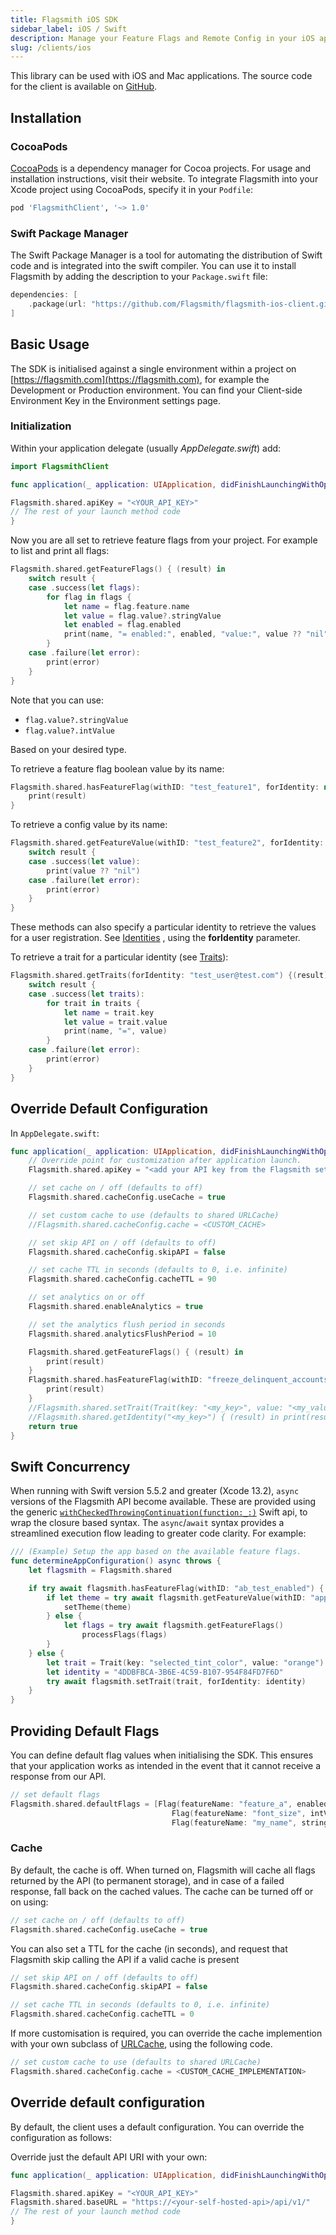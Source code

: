 ```yaml
---
title: Flagsmith iOS SDK
sidebar_label: iOS / Swift
description: Manage your Feature Flags and Remote Config in your iOS applications.
slug: /clients/ios
---
```


This library can be used with iOS and Mac applications. The source code for the client is available on
[GitHub](https://github.com/flagsmith/flagsmith-ios-client).

## Installation

### CocoaPods

[CocoaPods](https://cocoapods.org) is a dependency manager for Cocoa projects. For usage and installation instructions,
visit their website. To integrate Flagsmith into your Xcode project using CocoaPods, specify it in your `Podfile`:

```ruby
pod 'FlagsmithClient', '~> 1.0'
```

### Swift Package Manager

The Swift Package Manager is a tool for automating the distribution of Swift code and is integrated into the swift
compiler. You can use it to install Flagsmith by adding the description to your `Package.swift` file:

```swift
dependencies: [
    .package(url: "https://github.com/Flagsmith/flagsmith-ios-client.git", from: "1.1.1"),
]
```

## Basic Usage

The SDK is initialised against a single environment within a project on [https://flagsmith.com](https://flagsmith.com),
for example the Development or Production environment. You can find your Client-side Environment Key in the Environment
settings page.

### Initialization

Within your application delegate (usually _AppDelegate.swift_) add:

```swift
import FlagsmithClient
```

```swift
func application(_ application: UIApplication, didFinishLaunchingWithOptions launchOptions: [UIApplication.LaunchOptionsKey: Any]?) -> Bool {

Flagsmith.shared.apiKey = "<YOUR_API_KEY>"
// The rest of your launch method code
}
```

Now you are all set to retrieve feature flags from your project. For example to list and print all flags:

```swift
Flagsmith.shared.getFeatureFlags() { (result) in
    switch result {
    case .success(let flags):
        for flag in flags {
            let name = flag.feature.name
            let value = flag.value?.stringValue
            let enabled = flag.enabled
            print(name, "= enabled:", enabled, "value:", value ?? "nil")
        }
    case .failure(let error):
        print(error)
    }
}
```

Note that you can use:

- `flag.value?.stringValue`
- `flag.value?.intValue`

Based on your desired type.

To retrieve a feature flag boolean value by its name:

```swift
Flagsmith.shared.hasFeatureFlag(withID: "test_feature1", forIdentity: nil) { (result) in
    print(result)
}
```

To retrieve a config value by its name:

```swift
Flagsmith.shared.getFeatureValue(withID: "test_feature2", forIdentity: nil) { (result) in
    switch result {
    case .success(let value):
        print(value ?? "nil")
    case .failure(let error):
        print(error)
    }
}
```

These methods can also specify a particular identity to retrieve the values for a user registration. See
[Identities](/basic-features/managing-identities/) , using the **forIdentity** parameter.

To retrieve a trait for a particular identity (see [Traits](/basic-features/managing-identities#identity-traits)):

```swift
Flagsmith.shared.getTraits(forIdentity: "test_user@test.com") {(result) in
    switch result {
    case .success(let traits):
        for trait in traits {
            let name = trait.key
            let value = trait.value
            print(name, "=", value)
        }
    case .failure(let error):
        print(error)
    }
}
```

## Override Default Configuration

In `AppDelegate.swift`:

```swift
func application(_ application: UIApplication, didFinishLaunchingWithOptions launchOptions: [UIApplication.LaunchOptionsKey: Any]?) -> Bool {
    // Override point for customization after application launch.
    Flagsmith.shared.apiKey = "<add your API key from the Flagsmith settings page>"

    // set cache on / off (defaults to off)
    Flagsmith.shared.cacheConfig.useCache = true

    // set custom cache to use (defaults to shared URLCache)
    //Flagsmith.shared.cacheConfig.cache = <CUSTOM_CACHE>

    // set skip API on / off (defaults to off)
    Flagsmith.shared.cacheConfig.skipAPI = false

    // set cache TTL in seconds (defaults to 0, i.e. infinite)
    Flagsmith.shared.cacheConfig.cacheTTL = 90

    // set analytics on or off
    Flagsmith.shared.enableAnalytics = true

    // set the analytics flush period in seconds
    Flagsmith.shared.analyticsFlushPeriod = 10

    Flagsmith.shared.getFeatureFlags() { (result) in
        print(result)
    }
    Flagsmith.shared.hasFeatureFlag(withID: "freeze_delinquent_accounts") { (result) in
        print(result)
    }
    //Flagsmith.shared.setTrait(Trait(key: "<my_key>", value: "<my_value>"), forIdentity: "<my_identity>") { (result) in print(result) }
    //Flagsmith.shared.getIdentity("<my_key>") { (result) in print(result) }
    return true
}
```

## Swift Concurrency

When running with Swift version 5.5.2 and greater (Xcode 13.2), `async` versions of the Flagsmith API become available.
These are provided using the generic
[`withCheckedThrowingContinuation(function:_:)`](https://developer.apple.com/documentation/swift/3814989-withcheckedthrowingcontinuation)
Swift api, to wrap the closure based syntax. The `async`/`await` syntax provides a streamlined execution flow leading to
greater code clarity. For example:

```swift
/// (Example) Setup the app based on the available feature flags.
func determineAppConfiguration() async throws {
    let flagsmith = Flagsmith.shared

    if try await flagsmith.hasFeatureFlag(withID: "ab_test_enabled") {
        if let theme = try await flagsmith.getFeatureValue(withID: "app_theme") {
            setTheme(theme)
        } else {
            let flags = try await flagsmith.getFeatureFlags()
                processFlags(flags)
        }
    } else {
        let trait = Trait(key: "selected_tint_color", value: "orange")
        let identity = "4DDBFBCA-3B6E-4C59-B107-954F84FD7F6D"
        try await flagsmith.setTrait(trait, forIdentity: identity)
    }
}
```

## Providing Default Flags

You can define default flag values when initialising the SDK. This ensures that your application works as intended in
the event that it cannot receive a response from our API.

```swift
// set default flags
Flagsmith.shared.defaultFlags = [Flag(featureName: "feature_a", enabled: false),
                                    Flag(featureName: "font_size", intValue:12, enabled: true),
                                    Flag(featureName: "my_name", stringValue:"Testing", enabled: true)]
```

### Cache

By default, the cache is off. When turned on, Flagsmith will cache all flags returned by the API (to permanent storage),
and in case of a failed response, fall back on the cached values. The cache can be turned off or on using:

```swift
// set cache on / off (defaults to off)
Flagsmith.shared.cacheConfig.useCache = true
```

You can also set a TTL for the cache (in seconds), and request that Flagsmith skip calling the API if a valid cache is
present

```swift
// set skip API on / off (defaults to off)
Flagsmith.shared.cacheConfig.skipAPI = false

// set cache TTL in seconds (defaults to 0, i.e. infinite)
Flagsmith.shared.cacheConfig.cacheTTL = 0
```

If more customisation is required, you can override the cache implemention with your own subclass of
[URLCache](https://developer.apple.com/documentation/foundation/urlcache), using the following code.

```swift
// set custom cache to use (defaults to shared URLCache)
Flagsmith.shared.cacheConfig.cache = <CUSTOM_CACHE_IMPLEMENTATION>
```

## Override default configuration

By default, the client uses a default configuration. You can override the configuration as follows:

Override just the default API URI with your own:

```swift
func application(_ application: UIApplication, didFinishLaunchingWithOptions launchOptions: [UIApplication.LaunchOptionsKey: Any]?) -> Bool {

Flagsmith.shared.apiKey = "<YOUR_API_KEY>"
Flagsmith.shared.baseURL = "https://<your-self-hosted-api>/api/v1/"
// The rest of your launch method code
}
```
